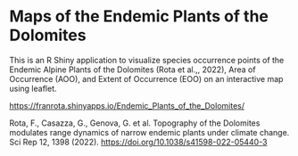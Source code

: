 # Maps of the Endemic Plants of the Dolomites
This is an R Shiny application to visualize species occurrence points of the Endemic Alpine Plants of the Dolomites (Rota et al.,, 2022), Area of Occurrence (AOO), and Extent of Occurrence (EOO) on an interactive map using leaflet. 


https://franrota.shinyapps.io/Endemic_Plants_of_the_Dolomites/ 


Rota, F., Casazza, G., Genova, G. et al. Topography of the Dolomites modulates range dynamics of narrow endemic plants under climate change. Sci Rep 12, 1398 (2022). https://doi.org/10.1038/s41598-022-05440-3
